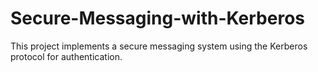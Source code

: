 # Secure-Messaging-with-Kerberos
This project implements a secure messaging system using the Kerberos protocol for authentication.
